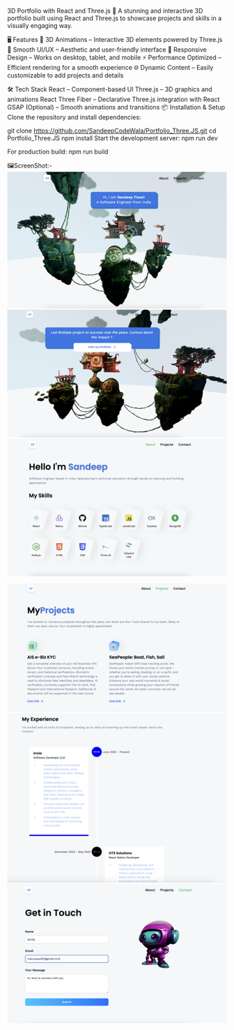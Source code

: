 3D Portfolio with React and Three.js
🚀 A stunning and interactive 3D portfolio built using React and Three.js to showcase projects and skills in a visually engaging way.

🖥️ Features
🌟 3D Animations – Interactive 3D elements powered by Three.js
🎨 Smooth UI/UX – Aesthetic and user-friendly interface
📱 Responsive Design – Works on desktop, tablet, and mobile
⚡ Performance Optimized – Efficient rendering for a smooth experience
🌐 Dynamic Content – Easily customizable to add projects and details


🛠️ Tech Stack
React – Component-based UI
Three.js – 3D graphics and animations
React Three Fiber – Declarative Three.js integration with React
GSAP (Optional) – Smooth animations and transitions
📦 Installation & Setup
Clone the repository and install dependencies:


git clone https://github.com/SandeepCodeWala/Portfolio_Three.JS.git
cd Portfolio_Three.JS
npm install
Start the development server:
npm run dev

For production build:
npm run build

🖼️ScreenShot:-
![Portfolio Preview](https://raw.githubusercontent.com/SandeepCodeWala/Portfolio_Three.JS/refs/heads/main/src/assets/images/main1.png)
![Portfolio Preview](https://github.com/SandeepCodeWala/Portfolio_Three.JS/blob/main/src/assets/images/main.png?raw=true)
![Portfolio Preview](https://github.com/SandeepCodeWala/Portfolio_Three.JS/blob/main/src/assets/images/about.png?raw=true)

![Portfolio Preview](https://raw.githubusercontent.com/SandeepCodeWala/Portfolio_Three.JS/refs/heads/main/src/assets/images/project.png)
![Portfolio Preview](https://raw.githubusercontent.com/SandeepCodeWala/Portfolio_Three.JS/refs/heads/main/src/assets/images/exp.png)
![Portfolio Preview](https://github.com/SandeepCodeWala/Portfolio_Three.JS/blob/main/src/assets/images/contact.png?raw=true)
